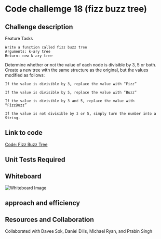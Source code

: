 # Code challemge 18 (fizz buzz tree)

## Challenge description

Feature Tasks

    Write a function called fizz buzz tree
    Arguments: k-ary tree
    Return: new k-ary tree

Determine whether or not the value of each node is divisible by 3, 5 or both. Create a new tree with the same structure as the original, but the values modified as follows:

    If the value is divisible by 3, replace the value with “Fizz”

    If the value is divisible by 5, replace the value with “Buzz”

    If the value is divisible by 3 and 5, replace the value with “FizzBuzz”

    If the value is not divisible by 3 or 5, simply turn the number into a String.

## Link to code

[Code: Fizz Buzz Tree](/home/wonde/codefellows/code-401/data-structures-and-algorithms/python/code_challenges/fizz_buzz_tree/fizz_buzz_tree.py)

## Unit Tests Required



## Whiteboard

![Whiteboard Image](/data-structures-and-algorithms/blob/main/python/code_challenges/images/FizzBuzzTree.jpg)

## approach and efficiency

## Resources and Collaboration

Collaborated with Davee Sok, Daniel Dills, Michael Ryan, and Prabin Singh

